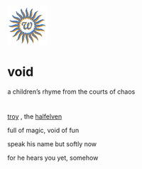 ![wsun](assets/wsun.gif)

# void

 a children’s rhyme from the courts of chaos

#

[troy](troy.md) , the  [halfelven](halfelven.md) 

 full of magic, void of fun

 speak his name but softly now

 for he hears you yet, somehow 

 